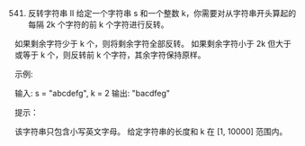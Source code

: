541. 反转字符串 II
给定一个字符串 s 和一个整数 k，你需要对从字符串开头算起的每隔 2k 个字符的前 k 个字符进行反转。

如果剩余字符少于 k 个，则将剩余字符全部反转。
如果剩余字符小于 2k 但大于或等于 k 个，则反转前 k 个字符，其余字符保持原样。
 

示例:

输入: s = "abcdefg", k = 2
输出: "bacdfeg"
 

提示：

该字符串只包含小写英文字母。
给定字符串的长度和 k 在 [1, 10000] 范围内。